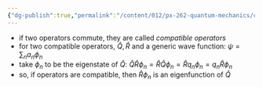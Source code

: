 ```yaml
---
{"dg-publish":true,"permalink":"/content/012/px-262-quantum-mechanics/c-the-basic-postulates/px-262-c6b-compatibility-of-operators/","noteIcon":"1","created":"2024-12-15T15:04:30.774+00:00","updated":"2024-12-15T15:04:38.454+00:00"}
---
```


- if two operators commute, they are called *compatible operators*
- for two compatible operators, $\hat Q, \hat R$ and a generic wave function: $\psi = \sum_{n}a_{n}\phi_{n}$
- take $\phi_{n}$ to be the eigenstate of $\hat Q:$ $\hat Q\hat R \phi_{n} = \hat R \hat  Q \phi_{n} = \hat R q_{n}\phi_{n} = q_{n}\hat R\phi_{n}$
- so, if operators are compatible, then $\hat R\phi_{n}$ is an eigenfunction of $\hat Q$ 